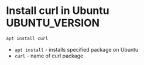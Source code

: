 # Install curl in Ubuntu UBUNTU_VERSION

```bash
apt install curl
```

- `apt install` - installs specified package on Ubuntu
- `curl` - name of curl package


